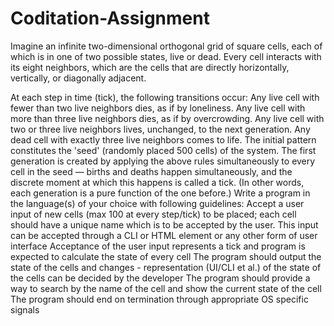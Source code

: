 # Coditation-Assignment
Imagine an infinite two-dimensional orthogonal grid of square cells, each of which is in one of two possible states, live or dead. Every cell interacts with its eight neighbors, which are the cells that are directly horizontally, vertically, or diagonally adjacent.

At each step in time (tick), the following transitions occur:
Any live cell with fewer than two live neighbors dies, as if by loneliness.
Any live cell with more than three live neighbors dies, as if by overcrowding.
Any live cell with two or three live neighbors lives, unchanged, to the next generation.
Any dead cell with exactly three live neighbors comes to life. The initial pattern constitutes the 'seed' (randomly placed 500 cells) of the system. The first generation is created by applying the above rules simultaneously to every cell in the seed — births and deaths happen simultaneously, and the discrete moment at which this happens is called a tick. (In other words, each generation is a pure function of the one before.)
Write a program in the language(s) of your choice with following guidelines:
Accept a user input of new cells (max 100 at every step/tick) to be placed; each cell should have a unique name which is to be accepted by the user. This input can be accepted through a CLI or HTML element or any other form of user interface
Acceptance of the user input represents a tick and program is expected to calculate the state of every cell
The program should output the state of the cells and changes - representation (UI/CLI et al.) of the state of the cells can be decided by the developer
The program should provide a way to search by the name of the cell and show the current state of the cell
The program should end on termination through appropriate OS specific signals
